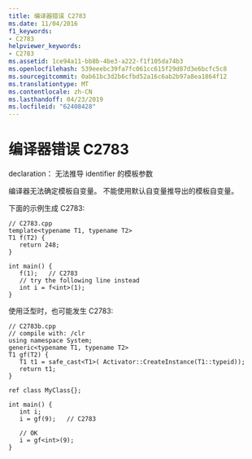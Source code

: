 ```yaml
---
title: 编译器错误 C2783
ms.date: 11/04/2016
f1_keywords:
- C2783
helpviewer_keywords:
- C2783
ms.assetid: 1ce94a11-bb8b-4be3-a222-f1f105da74b3
ms.openlocfilehash: 539eeebc39fa7fc061cc615f29d87d3e6bcfc5c8
ms.sourcegitcommit: 0ab61bc3d2b6cfbd52a16c6ab2b97a8ea1864f12
ms.translationtype: MT
ms.contentlocale: zh-CN
ms.lasthandoff: 04/23/2019
ms.locfileid: "62408428"
---
```

# <a name="compiler-error-c2783"></a>编译器错误 C2783

declaration： 无法推导 identifier 的模板参数

编译器无法确定模板自变量。 不能使用默认自变量推导出的模板自变量。

下面的示例生成 C2783:

```
// C2783.cpp
template<typename T1, typename T2>
T1 f(T2) {
   return 248;
}

int main() {
   f(1);   // C2783
   // try the following line instead
   int i = f<int>(1);
}
```

使用泛型时，也可能发生 C2783:

```
// C2783b.cpp
// compile with: /clr
using namespace System;
generic<typename T1, typename T2>
T1 gf(T2) {
   T1 t1 = safe_cast<T1>( Activator::CreateInstance(T1::typeid));
   return t1;
}

ref class MyClass{};

int main() {
   int i;
   i = gf(9);   // C2783

   // OK
   i = gf<int>(9);
}
```